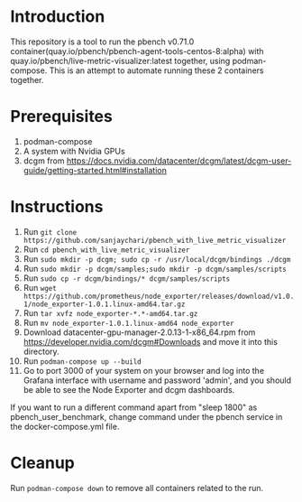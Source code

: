 # Introduction 

This repository is a tool to run the pbench v0.71.0 container(quay.io/pbench/pbench-agent-tools-centos-8:alpha) with quay.io/pbench/live-metric-visualizer:latest together, using podman-compose. This is an attempt to automate running these 2 containers together.

# Prerequisites

1. podman-compose 
2. A system with Nvidia GPUs
3. dcgm from https://docs.nvidia.com/datacenter/dcgm/latest/dcgm-user-guide/getting-started.html#installation

# Instructions

1. Run ``` git clone https://github.com/sanjaychari/pbench_with_live_metric_visualizer ```
2. Run ``` cd pbench_with_live_metric_visualizer ```
3. Run ``` sudo mkdir -p dcgm; sudo cp -r /usr/local/dcgm/bindings ./dcgm ```
4. Run ``` sudo mkdir -p dcgm/samples;sudo mkdir -p dcgm/samples/scripts ```
5. Run ``` sudo cp -r dcgm/bindings/* dcgm/samples/scripts ```
6. Run ``` wget https://github.com/prometheus/node_exporter/releases/download/v1.0.1/node_exporter-1.0.1.linux-amd64.tar.gz ```
7. Run ``` tar xvfz node_exporter-*.*-amd64.tar.gz ```
8. Run ``` mv node_exporter-1.0.1.linux-amd64 node_exporter ```
9. Download datacenter-gpu-manager-2.0.13-1-x86_64.rpm from https://developer.nvidia.com/dcgm#Downloads and move it into this directory.
10. Run ``` podman-compose up --build ```
11. Go to port 3000 of your system on your browser and log into the Grafana interface with username and password 'admin', and you should be able to see the Node Exporter and   dcgm dashboards.

If you want to run a different command apart from "sleep 1800" as pbench_user_benchmark, change command under the pbench service in the docker-compose.yml file.

# Cleanup

Run ``` podman-compose down ``` to remove all containers related to the run.
